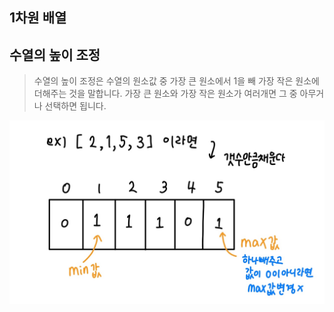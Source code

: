 ## 1차원 배열
## 수열의 높이 조정
> 수열의 높이 조정은 수열의 원소값 중 가장 큰 원소에서 1을 빼 가장 작은 원소에 더해주는 것을 말합니다. 가장 큰 원소와 가장 작은 원소가 여러개면 그 중 아무거나 선택하면 됩니다.
<img src="readme-img/readme-img.jpg" alt="height.js explain img">
